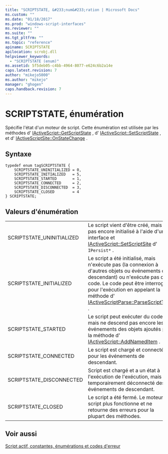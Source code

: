 ```yaml
---
title: "SCRIPTSTATE, &#233;num&#233;ration | Microsoft Docs"
ms.custom: ""
ms.date: "01/18/2017"
ms.prod: "windows-script-interfaces"
ms.reviewer: ""
ms.suite: ""
ms.tgt_pltfrm: ""
ms.topic: "reference"
apiname: SCRIPTSTATE
apilocation: scrobj.dll
helpviewer_keywords: 
  - "SCRIPTSTATE (enum)"
ms.assetid: 5f5deb05-c4bb-4964-8077-e624c6b2a14e
caps.latest.revision: 7
author: "mikejo5000"
ms.author: "mikejo"
manager: "ghogen"
caps.handback.revision: 7
---
```

# SCRIPTSTATE, &#233;num&#233;ration
Spécifie l'état d'un moteur de script.  Cette énumération est utilisée par les méthodes d' [IActiveScript::GetScriptState](../../winscript/reference/iactivescript-getscriptstate.md) , d' [IActiveScript::SetScriptState](../../winscript/reference/iactivescript-setscriptstate.md) , et d' [IActiveScriptSite::OnStateChange](../../winscript/reference/iactivescriptsite-onstatechange.md) .  
  
## Syntaxe  
  
```  
typedef enum tagSCRIPTSTATE {  
    SCRIPTSTATE_UNINITIALIZED = 0,  
    SCRIPTSTATE_INITIALIZED   = 5,  
    SCRIPTSTATE_STARTED       = 1,  
    SCRIPTSTATE_CONNECTED     = 2,  
    SCRIPTSTATE_DISCONNECTED  = 3,  
    SCRIPTSTATE_CLOSED        = 4  
} SCRIPTSTATE;  
```  
  
## Valeurs d'énumération  
  
|||  
|-|-|  
|SCRIPTSTATE\_UNINITIALIZED|Le script vient d'être créé, mais pas encore initialisé à l'aide d'une interface et [IActiveScript::SetScriptSite](../../winscript/reference/iactivescript-setscriptsite.md) d' `IPersist*` .|  
|SCRIPTSTATE\_INITIALIZED|Le script a été initialisé, mais n'exécute pas \(la connexion à d'autres objets ou événements de descendant\) ou n'exécute pas de code.  Le code peut être interrogé pour l'exécution en appelant la méthode d' [IActiveScriptParse::ParseScriptText](../../winscript/reference/iactivescriptparse-parsescripttext.md) .|  
|SCRIPTSTATE\_STARTED|Le script peut exécuter du code, mais ne descend pas encore les événements des objets ajoutés par la méthode d' [IActiveScript::AddNamedItem](../../winscript/reference/iactivescript-addnameditem.md) .|  
|SCRIPTSTATE\_CONNECTED|Le script est chargé et connecté pour les événements de descendant.|  
|SCRIPTSTATE\_DISCONNECTED|Script est chargé et a un état à l'exécution de l'exécution, mais est temporairement déconnecté des événements de descendant.|  
|SCRIPTSTATE\_CLOSED|Le script a été fermé.  Le moteur de script plus fonctionne et ne retourne des erreurs pour la plupart des méthodes.|  
  
## Voir aussi  
 [Script actif, constantes, énumérations et codes d'erreur](../../winscript/reference/active-script-constants-enumerations-and-error-codes.md)